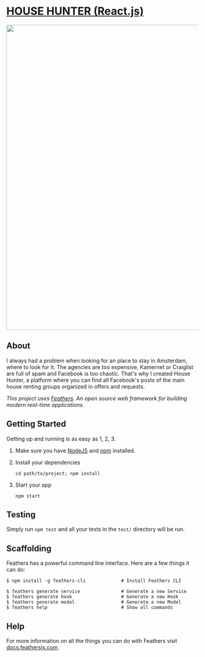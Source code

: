 # [HOUSE HUNTER (React.js)](http://househunter.codaisseur.cloud/home)

<img src="http://i.imgur.com/NYbdcmc.jpg" width=800px />

## About

I always had a problem when looking for an place to stay in Amsterdam, where to look for it.
The agencies are too expensive, Kamernet or Craiglist are full of spam and Facebook is too chaotic.
That's why I created House Hunter, a platform where you can find all Facebook's posts of the main house renting groups organized in offers and requests.

*This project uses [Feathers](http://feathersjs.com). An open source web framework for building modern real-time applications.*

## Getting Started

Getting up and running is as easy as 1, 2, 3.

1. Make sure you have [NodeJS](https://nodejs.org/) and [npm](https://www.npmjs.com/) installed.
2. Install your dependencies

    ```
    cd path/to/project; npm install
    ```

3. Start your app

    ```
    npm start
    ```

## Testing

Simply run `npm test` and all your tests in the `test/` directory will be run.

## Scaffolding

Feathers has a powerful command line interface. Here are a few things it can do:

```
$ npm install -g feathers-cli             # Install Feathers CLI

$ feathers generate service               # Generate a new Service
$ feathers generate hook                  # Generate a new Hook
$ feathers generate model                 # Generate a new Model
$ feathers help                           # Show all commands
```

## Help

For more information on all the things you can do with Feathers visit [docs.feathersjs.com](http://docs.feathersjs.com).
